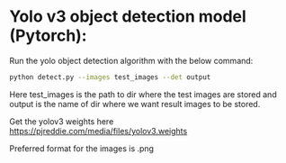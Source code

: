 # Yolo v3 object detection model (Pytorch):
Run the yolo object detection algorithm with the below command:
```bash
python detect.py --images test_images --det output
```
Here test_images is the path to dir where the test images are stored and output is the name of dir where we want result images to be stored.

Get the yolov3 weights here https://pjreddie.com/media/files/yolov3.weights

Preferred format for the images is .png
